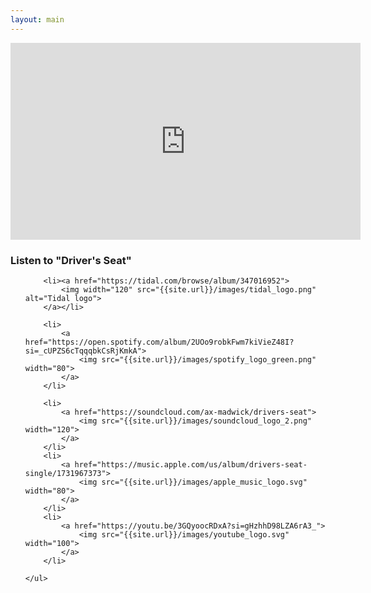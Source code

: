 ```yaml
---
layout: main
---
```


<iframe width="560" height="315" src="https://www.youtube.com/embed/3GQyoocRDxA?si=JPgUA532STXgBKil" title="YouTube video player" frameborder="0" allow="accelerometer; autoplay; clipboard-write; encrypted-media; gyroscope; picture-in-picture; web-share" allowfullscreen></iframe>

<div class="track__links">
	<h3>Listen to "Driver's Seat"</h3>
	<ul>

		<li><a href="https://tidal.com/browse/album/347016952">
			<img width="120" src="{{site.url}}/images/tidal_logo.png" alt="Tidal logo">
		</a></li>

		<li>
			<a href="https://open.spotify.com/album/2UOo9robkFwm7kiVieZ48I?si=_cUPZS6cTqqqbkCsRjKmkA">
				<img src="{{site.url}}/images/spotify_logo_green.png" width="80">
			</a>
		</li>

		<li>
			<a href="https://soundcloud.com/ax-madwick/drivers-seat">
				<img src="{{site.url}}/images/soundcloud_logo_2.png" width="120">
			</a>
		</li>
		<li>
			<a href="https://music.apple.com/us/album/drivers-seat-single/1731967373">
				<img src="{{site.url}}/images/apple_music_logo.svg" width="80">
			</a>
		</li>
		<li>
			<a href="https://youtu.be/3GQyoocRDxA?si=gHzhhD98LZA6rA3_">
				<img src="{{site.url}}/images/youtube_logo.svg" width="100">
			</a>
		</li>

	</ul>
</div>

